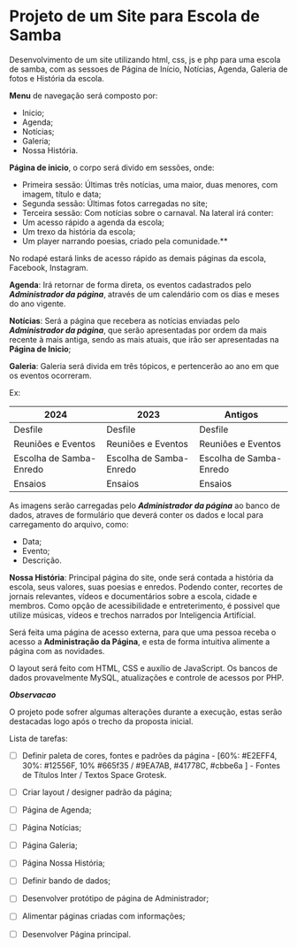 ﻿
# Projeto de um Site para Escola de Samba


Desenvolvimento de um site utilizando html, css, js e php para uma escola de samba, com as sessoes de Página de Início, Notícias, Agenda, Galeria de fotos e História da escola.

**Menu** de navegação será composto por: 
- Inicio;
- Agenda;
- Notícias;
- Galeria;
- Nossa História.

**Página de inicio**, o corpo será divido em sessões, onde:
- Primeira sessão: Últimas três notícias, uma maior, duas menores, com imagem, título e data;
- Segunda sessão: Últimas fotos carregadas no site;
- Terceira sessão: Com notícias sobre o carnaval.
Na lateral irá conter:
- Um acesso rápido a agenda da escola;
- Um trexo da história da escola;
- Um player narrando poesias, criado pela comunidade.**

No rodapé estará links de acesso rápido as demais páginas da escola, Facebook, Instagram.

**Agenda**: Irá retornar de forma direta, os eventos cadastrados pelo ***Administrador da página***, através de um calendário com os dias e meses do ano vigente.

**Notícias**: Será a página que recebera as notícias enviadas pelo ***Administrador da página***, que serão apresentadas por ordem da mais recente à mais antiga, sendo as mais atuais, que irão ser apresentadas na **Página de Inicio**;

**Galeria**: Galeria será divida em três tópicos, e pertencerão ao ano em que os eventos ocorreram. 

Ex:


|2024|2023|Antigos|
|----|----|-------|
|Desfile|Desfile|Desfile|
|Reuniões e Eventos|Reuniões e Eventos|Reuniões e Eventos|
|Escolha de Samba-Enredo|Escolha de Samba-Enredo|Escolha de Samba-Enredo|
|Ensaios|Ensaios|Ensaios|

As imagens serão carregadas pelo ***Administrador da página*** ao banco de dados, atraves de formulário que deverá conter os dados e local para carregamento do arquivo, como: 
- Data;
- Evento;
- Descrição. 

**Nossa História**:  Principal página do site, onde será contada a história da escola, seus valores, suas poesias e enredos. Podendo conter, recortes de jornais relevantes, vídeos e documentários sobre a escola, cidade e membros. Como opção de acessibilidade e entreterimento, é possivel que utilize músicas, vídeos e trechos narrados por Inteligencia Artifícial.

Será feita uma página de acesso externa, para que uma pessoa receba o acesso a **Administração da Página**, e esta de forma intuitiva alimente a página com as novidades.

O layout será feito com HTML, CSS e auxílio de JavaScript. Os bancos de dados provavelmente MySQL, atualizações e controle de acessos por PHP.

**_Observacao_**

O projeto pode sofrer algumas alterações durante a execução, estas serão destacadas logo após o trecho da proposta inicial.


Lista de tarefas: 

- [ ]   Definir paleta de cores, fontes e padrões da página - [60%: #E2EFF4, 30%: #12556F, 10% #665f35 / #9EA7AB, #41778C, #cbbe6a ] - Fontes de Títulos Inter / Textos Space Grotesk.
- [ ]   Criar layout / designer padrão da página;
- [ ]   Página de Agenda;
- [ ]   Página Notícias;
- [ ]   Página Galeria;
- [ ]   Página Nossa História;
- [ ]   Definir bando de dados;
- [ ]   Desenvolver protótipo de página de Administrador;
- [ ]   Alimentar páginas criadas com informações;
- [ ]   Desenvolver Página principal.

